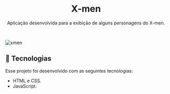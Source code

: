 <h1 align="center"> X-men </h1>

<p align="center">
Aplicação desenvolvida para a exibição de alguns personagens do X-men. <br/>
</p>

<br>

![xmen](https://github.com/felipe1793/X-men/assets/60719936/3bda7be5-fb10-4002-a25c-0aa5999388be)

## 💾 Tecnologias
Esse projeto foi desenvolvido com as seguintes tecnologias:

-   HTML e CSS.
-   JavaScript.
